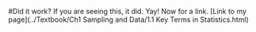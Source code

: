 #Did it work?
If you are seeing this, it did. Yay! Now for a link.
[Link to my page](../Textbook/Ch1 Sampling and Data/1.1 Key Terms in Statistics.html)
